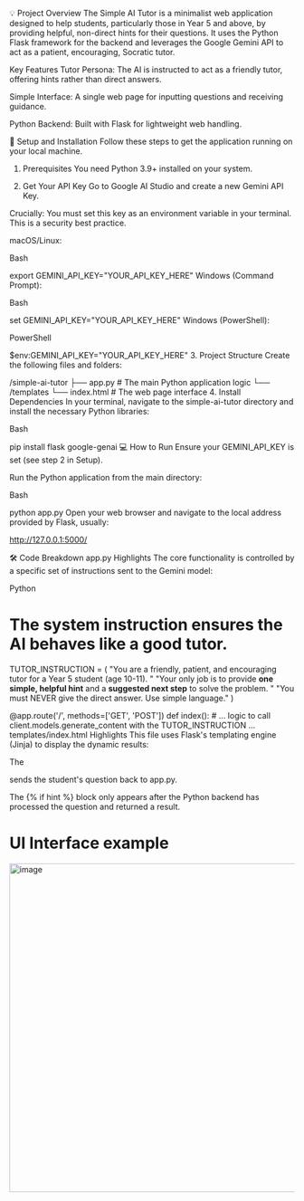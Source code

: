 💡 Project Overview
The Simple AI Tutor is a minimalist web application designed to help students, particularly those in Year 5 and above, by providing helpful, non-direct hints for their questions. It uses the Python Flask framework for the backend and leverages the Google Gemini API to act as a patient, encouraging, Socratic tutor.

Key Features
Tutor Persona: The AI is instructed to act as a friendly tutor, offering hints rather than direct answers.

Simple Interface: A single web page for inputting questions and receiving guidance.

Python Backend: Built with Flask for lightweight web handling.

🚀 Setup and Installation
Follow these steps to get the application running on your local machine.

1. Prerequisites
You need Python 3.9+ installed on your system.

2. Get Your API Key
Go to Google AI Studio and create a new Gemini API Key.

Crucially: You must set this key as an environment variable in your terminal. This is a security best practice.

macOS/Linux:

Bash

export GEMINI_API_KEY="YOUR_API_KEY_HERE"
Windows (Command Prompt):

Bash

set GEMINI_API_KEY="YOUR_API_KEY_HERE"
Windows (PowerShell):

PowerShell

$env:GEMINI_API_KEY="YOUR_API_KEY_HERE"
3. Project Structure
Create the following files and folders:

/simple-ai-tutor
├── app.py          # The main Python application logic
└── /templates
    └── index.html  # The web page interface
4. Install Dependencies
In your terminal, navigate to the simple-ai-tutor directory and install the necessary Python libraries:

Bash

pip install flask google-genai
💻 How to Run
Ensure your GEMINI_API_KEY is set (see step 2 in Setup).

Run the Python application from the main directory:

Bash

python app.py
Open your web browser and navigate to the local address provided by Flask, usually:

http://127.0.0.1:5000/

🛠️ Code Breakdown
app.py Highlights
The core functionality is controlled by a specific set of instructions sent to the Gemini model:

Python

# The system instruction ensures the AI behaves like a good tutor.
TUTOR_INSTRUCTION = (
    "You are a friendly, patient, and encouraging tutor for a Year 5 student (age 10-11). "
    "Your only job is to provide **one simple, helpful hint** and a **suggested next step** to solve the problem. "
    "You must NEVER give the direct answer. Use simple language."
)

@app.route('/', methods=['GET', 'POST'])
def index():
    # ... logic to call client.models.generate_content with the TUTOR_INSTRUCTION ...
templates/index.html Highlights
This file uses Flask's templating engine (Jinja) to display the dynamic results:

The <form method="POST"> sends the student's question back to app.py.

The {% if hint %} block only appears after the Python backend has processed the question and returned a result.


# UI Interface example
<img width="819" height="581" alt="image" src="https://github.com/user-attachments/assets/8c79fb5c-7cb5-4a33-9b0f-02cd9aaa57de" />



